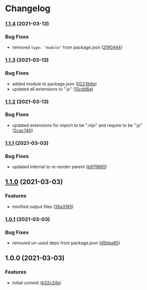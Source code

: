 # Changelog

### [1.1.4](https://www.github.com/jacob-ebey/forgo-lazy/compare/v1.1.3...v1.1.4) (2021-03-13)


### Bug Fixes

* removed `type: "module"` from package.json ([2f90444](https://www.github.com/jacob-ebey/forgo-lazy/commit/2f90444a6979408b9694cf9276943d89287fbf87))

### [1.1.3](https://www.github.com/jacob-ebey/forgo-lazy/compare/v1.1.2...v1.1.3) (2021-03-13)


### Bug Fixes

* added module to package.json ([0223b6e](https://www.github.com/jacob-ebey/forgo-lazy/commit/0223b6ebc7dc569fd10eaddc5a70b7c403a228af))
* updated all extensions to ".js" ([15cdd6a](https://www.github.com/jacob-ebey/forgo-lazy/commit/15cdd6a95d58f2135b97506ab9907e4b4e478e9a))

### [1.1.2](https://www.github.com/jacob-ebey/forgo-lazy/compare/v1.1.1...v1.1.2) (2021-03-13)


### Bug Fixes

* updated extensions for import to be ".mjs" and require to be ".js" ([2cac740](https://www.github.com/jacob-ebey/forgo-lazy/commit/2cac740f99962a7cdeaff7f38d745f0e96a3ad94))

### [1.1.1](https://www.github.com/jacob-ebey/forgo-lazy/compare/v1.1.0...v1.1.1) (2021-03-03)


### Bug Fixes

* updated internal to re-render parent ([b979885](https://www.github.com/jacob-ebey/forgo-lazy/commit/b97988591da2c9d53fb320e3f38cdc665c83dace))

## [1.1.0](https://www.github.com/jacob-ebey/forgo-lazy/compare/v1.0.1...v1.1.0) (2021-03-03)


### Features

* minified output files ([36a3195](https://www.github.com/jacob-ebey/forgo-lazy/commit/36a3195dbb4ad372617aab630af9b2e6afe42c5b))

### [1.0.1](https://www.github.com/jacob-ebey/forgo-lazy/compare/v1.0.0...v1.0.1) (2021-03-03)


### Bug Fixes

* removed un-used deps from package.json ([d5bba85](https://www.github.com/jacob-ebey/forgo-lazy/commit/d5bba85f2d025b261982266043cd23d7ced1cb4b))

## 1.0.0 (2021-03-03)


### Features

* initial commit ([b32c24b](https://www.github.com/jacob-ebey/forgo-lazy/commit/b32c24b69fd4d4ffa37f1eaf6eeb10b4fc601dd4))
